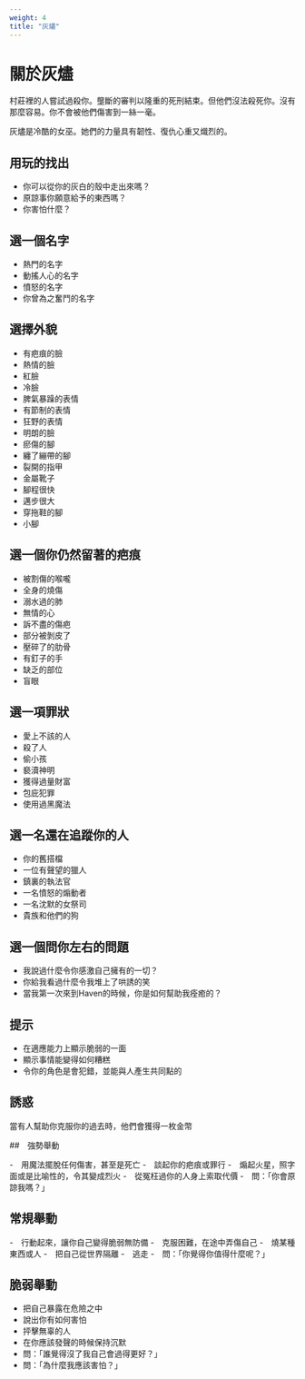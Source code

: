 ```yaml
---
weight: 4
title: "灰燼"
---
```


# 關於灰燼

村莊裡的人嘗試過殺你。壟斷的審判以隆重的死刑結束。但他們沒法殺死你。沒有那麼容易。你不會被他們傷害到一絲一毫。

灰燼是冷酷的女巫。她們的力量具有韌性、復仇心重又熾烈的。

## 用玩的找出

- 你可以從你的灰白的殼中走出來嗎？
- 原諒事你願意給予的東西嗎？
- 你害怕什麼？

## 選一個名字

- 熱門的名字
- 動搖人心的名字
- 憤怒的名字
- 你曾為之奮鬥的名字

## 選擇外貌

- 有疤痕的臉
- 熱情的臉
- 紅臉
- 冷臉
- 脾氣暴躁的表情
- 有節制的表情
- 狂野的表情
- 明朗的臉
- 瘀傷的腳
- 纏了繃帶的腳
- 裂開的指甲
- 金屬靴子
- 腳程很快
- 邁步很大
- 穿拖鞋的腳
- 小腳

## 選一個你仍然留著的疤痕

- 被割傷的喉嚨
- 全身的燒傷
- 溺水過的肺
- 無情的心
- 訴不盡的傷疤
- 部分被剝皮了
- 壓碎了的肋骨
- 有釘子的手
- 缺乏的部位
- 盲眼

## 選一項罪狀

- 愛上不該的人
- 殺了人
- 偷小孩
- 褻瀆神明
- 獲得過量財富
- 包庇犯罪
- 使用過黑魔法

## 選一名還在追蹤你的人

- 你的舊搭檔
- 一位有聲望的獵人
- 鎮裏的執法官
- 一名憤怒的煽動者
- 一名沈默的女祭司
- 貴族和他們的狗

## 選一個問你左右的問題

- 我說過什麼令你感激自己擁有的一切？
- 你給我看過什麼令我堆上了哄誘的笑
- 當我第一次來到Haven的時候，你是如何幫助我痊癒的？

## 提示

- 在適應能力上顯示脆弱的一面
- 顯示事情能變得如何糟糕
- 令你的角色是會犯錯，並能與人產生共同點的

## 誘惑

當有人幫助你克服你的過去時，他們會獲得一枚金幣

##　強勢舉動

-　用魔法擺脫任何傷害，甚至是死亡
-　談起你的疤痕或罪行
-　煽起火星，照字面或是比喻性的，令其變成烈火
-　從冤枉過你的人身上索取代價
-　問：「你會原諒我嗎？」

## 常規舉動

-　行動起來，讓你自己變得脆弱無防備
-　克服困難，在途中弄傷自己
-　燒某種東西或人
-　把自己從世界隔離
-　逃走
-　問：「你覺得你值得什麼呢？」

## 脆弱舉動

- 把自己暴露在危險之中
- 說出你有如何害怕
- 抨擊無辜的人
- 在你應該發聲的時候保持沉默
- 問：「誰覺得沒了我自己會過得更好？」
- 問：「為什麼我應該害怕？」
